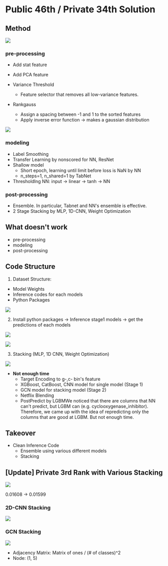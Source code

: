 # Public 46th / Private 34th Solution



## Method

![](../.gitbook/assets/image%20%286%29.png)

### pre-processing

* Add stat feature
* Add PCA feature
* Variance Threshold
  * Feature selector that removes all low-variance features.
* Rankgauss

  * Assign a spacing between -1 and 1 to the sorted features
  * Apply inverse error function → makes a gaussian distribution

![](../.gitbook/assets/image%20%2817%29.png)

### modeling

* Label Smoothing
* Transfer Learning by nonscored for NN, ResNet
* Shallow model
  * Short epoch, learning until limit before loss is NaN by NN
  * n\_steps=1, n\_shared=1 by TabNet
* Thresholdlng NN: input → linear → tanh → NN

### post-processing

* Ensemble. In particular, Tabnet and NN's ensemble is effective.
* 2 Stage Stacking by MLP, 1D-CNN, Weight Optimization

## What doesn't work

* pre-processing
* modeling
* post-processing

## Code Structure

1. Dataset Structure:

* Model Weights
* Inference codes for each models
* Python Packages

![](../.gitbook/assets/image%20%284%29.png)

2. Install python packages → Inference stage1 models → get the predictions of each models

![](../.gitbook/assets/image%20%2816%29.png)

![](../.gitbook/assets/image%20%2815%29.png)

3. Stacking \(MLP, 1D CNN, Weight Optimization\)

![](../.gitbook/assets/image%20%2814%29.png)

* **Not enough time**
  * Target Encoding to g-,c- bin's feature
  * XGBoost, CatBoost, CNN model for single model \(Stage 1\)
  * GCN model for stacking model \(Stage 2\)
  * Netflix Blending
  * PostPredict by LGBMWe noticed that there are columns that NN can't predict, but LGBM can \(e.g. cyclooxygenase\_inhibitor\). Therefore, we came up with the idea of repredicting only the columns that are good at LGBM. But not enough time.

## Takeover

* Clean Inference Code
  * Ensemble using various different models
  * Stacking

## \[Update\] Private 3rd Rank with Various Stacking

![](../.gitbook/assets/image%20%2812%29.png)

0.01608 → 0.01599

### 2D-CNN Stacking

![](../.gitbook/assets/image%20%285%29.png)

### GCN Stacking

![](../.gitbook/assets/image%20%2811%29.png)

* Adjacency Matrix: Matrix of ones / \(\# of classes\)^2
* Node: \(1, 5\)

